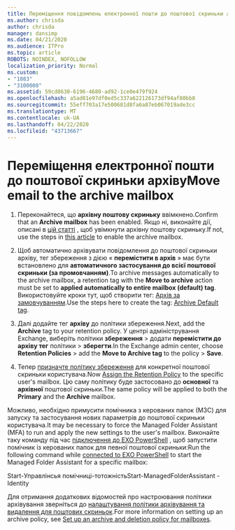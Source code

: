 ```yaml
---
title: Переміщення повідомлень електронної пошти до поштової скриньки архіву
ms.author: chrisda
author: chrisda
manager: dansimp
ms.date: 04/21/2020
ms.audience: ITPro
ms.topic: article
ROBOTS: NOINDEX, NOFOLLOW
localization_priority: Normal
ms.custom:
- "1083"
- "3100008"
ms.assetid: 59cd8630-6196-4680-ad92-1ce0e479f924
ms.openlocfilehash: a5ad81e97df0ed5c337a622126173df94af80bb8
ms.sourcegitcommit: 55eff703a17e500681d8fa6a87eb067019ade3cc
ms.translationtype: MT
ms.contentlocale: uk-UA
ms.lasthandoff: 04/22/2020
ms.locfileid: "43713667"
---
```

# <a name="move-email-to-the-archive-mailbox"></a><span data-ttu-id="56d10-102">Переміщення електронної пошти до поштової скриньки архіву</span><span class="sxs-lookup"><span data-stu-id="56d10-102">Move email to the archive mailbox</span></span>

1. <span data-ttu-id="56d10-103">Переконайтеся, що **архівну поштову скриньку** ввімкнено.</span><span class="sxs-lookup"><span data-stu-id="56d10-103">Confirm that an **Archive mailbox** has been enabled.</span></span> <span data-ttu-id="56d10-104">Якщо ні, виконайте дії, описані в [цій статті](https://docs.microsoft.com/office365/securitycompliance/enable-archive-mailboxes) , щоб увімкнути архівну поштову скриньку.</span><span class="sxs-lookup"><span data-stu-id="56d10-104">If not, use the steps in [this article](https://docs.microsoft.com/office365/securitycompliance/enable-archive-mailboxes) to enable the archive mailbox.</span></span>

2. <span data-ttu-id="56d10-105">Щоб автоматично архівувати повідомлення до поштової скриньки архіву, тег збереження з дією « **перемістити в архів** » має бути встановлено для **автоматичного застосування до всієї поштової скриньки (за промовчанням)**.</span><span class="sxs-lookup"><span data-stu-id="56d10-105">To archive messages automatically to the archive mailbox, a retention tag with the **Move to archive** action must be set to **applied automatically to entire mailbox (default) tag**.</span></span> <span data-ttu-id="56d10-106">Використовуйте кроки тут, щоб створити тег: [Архів за замовчуванням](https://docs.microsoft.com/office365/securitycompliance/set-up-an-archive-and-deletion-policy-for-mailboxes#create-a-custom-archive-default-policy-tag).</span><span class="sxs-lookup"><span data-stu-id="56d10-106">Use the steps here to create the tag: [Archive Default tag](https://docs.microsoft.com/office365/securitycompliance/set-up-an-archive-and-deletion-policy-for-mailboxes#create-a-custom-archive-default-policy-tag).</span></span>

3. <span data-ttu-id="56d10-107">Далі додайте тег **архіву** до політики збереження.</span><span class="sxs-lookup"><span data-stu-id="56d10-107">Next, add the **Archive** tag to your retention policy.</span></span> <span data-ttu-id="56d10-108">У центрі адміністрування Exchange, виберіть політики **збереження** > додати **перемістити до архіву тег** політики > **зберегти**.</span><span class="sxs-lookup"><span data-stu-id="56d10-108">In the Exchange admin center, choose **Retention Policies** > add the **Move to Archive tag** to the policy > **Save**.</span></span>

4. <span data-ttu-id="56d10-109">Тепер [призначте політику збереження](https://docs.microsoft.com/exchange/security-and-compliance/messaging-records-management/apply-retention-policy) для конкретної поштової скриньки користувача.</span><span class="sxs-lookup"><span data-stu-id="56d10-109">Now [Assign the Retention Policy](https://docs.microsoft.com/exchange/security-and-compliance/messaging-records-management/apply-retention-policy) to the specific user's mailbox.</span></span> <span data-ttu-id="56d10-110">Цю саму політику буде застосовано до **основної** та **архівної** поштової скриньки.</span><span class="sxs-lookup"><span data-stu-id="56d10-110">The same policy will be applied to both the **Primary** and the **Archive** mailbox.</span></span>

<span data-ttu-id="56d10-111">Можливо, необхідно примусити помічника з керованих папок (МЗС) для запуску та застосування нових параметрів до поштової скриньки користувача.</span><span class="sxs-lookup"><span data-stu-id="56d10-111">It may be necessary to force the Managed Folder Assistant (MFA) to run and apply the new settings to the user's mailbox.</span></span> <span data-ttu-id="56d10-112">Виконайте таку команду під час [підключення до EXO PowerShell](https://docs.microsoft.com/powershell/exchange/exchange-online/connect-to-exchange-online-powershell/connect-to-exchange-online-powershell?view=exchange-ps) , щоб запустити помічник із керованих папок для певної поштової скриньки:</span><span class="sxs-lookup"><span data-stu-id="56d10-112">Run the following command while [connected to EXO PowerShell](https://docs.microsoft.com/powershell/exchange/exchange-online/connect-to-exchange-online-powershell/connect-to-exchange-online-powershell?view=exchange-ps) to start the Managed Folder Assistant for a specific mailbox:</span></span>
  
<span data-ttu-id="56d10-113">Start-Управлінсья помічниці-тотожність<name of the mailbox></span><span class="sxs-lookup"><span data-stu-id="56d10-113">Start-ManagedFolderAssistant -Identity <name of the mailbox></span></span>

<span data-ttu-id="56d10-114">Для отримання додаткових відомостей про настроювання політики архівування зверніться до [налаштування політики архівування та видалення для поштових скриньок](https://docs.microsoft.com/office365/securitycompliance/set-up-an-archive-and-deletion-policy-for-mailboxes#step-1-enable-archive-mailboxes-for-users).</span><span class="sxs-lookup"><span data-stu-id="56d10-114">For more information on setting up an archive policy, see [Set up an archive and deletion policy for mailboxes](https://docs.microsoft.com/office365/securitycompliance/set-up-an-archive-and-deletion-policy-for-mailboxes#step-1-enable-archive-mailboxes-for-users).</span></span>
  